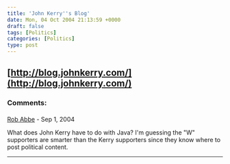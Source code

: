 ```yaml
---
title: 'John Kerry''s Blog'
date: Mon, 04 Oct 2004 21:13:59 +0000
draft: false
tags: [Politics]
categories: [Politics]
type: post
---
```


[http://blog.johnkerry.com/](http://blog.johnkerry.com/)
---
### Comments:
####
[Rob Abbe]( "") - <time datetime="2004-09-13 12:24:53">Sep 1, 2004</time>

What does John Kerry have to do with Java? I'm guessing the "W" supporters are smarter than the Kerry supporters since they know where to post political content.
<hr />
